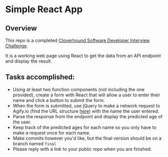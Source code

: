 # Simple React App

## Overview
This repo is a completed [Cloverhound Software Developer Interview Challenge](https://github.com/Cloverhound/simple_react_app).

It is a working web page using React to get the data from an API endpoint and display the result.

## Tasks accomplished:
- Using at least two function components (not including the one provided), create a form with React that will allow a user to enter their name and click a button to submit the form.
- When the form is submitted, use jQuery to make a network request to Agify.io (find the URL structure [here](https://agify.io/documentation#basic-usage)) with the name the user entered.
- Parse the response from the endpoint and display the predicted age of the user.
- Keep track of the predicted ages for each name so you only have to make a request once for each name.
- Make commits however you'd like, but the final version should be on a branch named `final`
- Please reply with a link to your public repo when you are finished.
